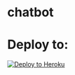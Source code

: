 # chatbot



# Deploy to:
[![Deploy to Heroku](https://www.herokucdn.com/deploy/button.svg)](https://heroku.com/deploy)